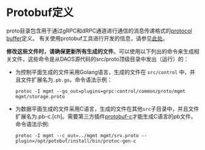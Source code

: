 # Protobuf定义

proto目录包含用于通过gRPC和dRPC通道进行通信的消息传递格式的[protocol buffer](https://developers.google.com/protocol-buffers)定义。
有关使用protobuf工具进行开发的信息，请参见[此处](https://github.com/zzh-wisdom/daos/blob/learning/doc/dev/development.md#protobuf-compiler)。

**修改这些文件时，请确保更新所有生成的文件**。可以使用以下列出的命令来生成相关文件，这些命令是从DAOS源代码的src/proto顶级目录中发出（运行）的：

- 为控制平面生成的文件采用Golang语言，生成的文件在 `src/control` 中，并且文件扩展名为`.pb.go`。命令语法示例：

    ```shell
    protoc -I mgmt --go_out=plugins=grpc:control/common/proto/mgmt mgmt/storage.proto
    ```

- 为数据平面生成的文件采用C语言，生成的文件在其他`src`子目录中，并且文件扩展名为.pb-c.[ch]。需要第三方插件[protobuf-c](https://github.com/protobuf-c/protobuf-c)才能生成C语言的pb文件。命令语法示例:

    ```shell
    protoc -I mgmt --c_out=../mgmt mgmt/srv.proto --plugin=/opt/potobuf/install/bin/protoc-gen-c
    ```

